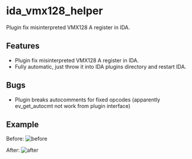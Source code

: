 # ida_vmx128_helper
Plugin fix misinterpreted VMX128 A register in IDA.

Features
-------

- Plugin fix misinterpreted VMX128 A register in IDA.
- Fully automatic, just throw it into IDA plugins directory and restart IDA.

Bugs
-------

- Plugin breaks autocomments for fixed opcodes (apparently ev_get_autocmt not work from plugin interface)

Example
-------

Before:
![before](https://github.com/Goatman13/ida_vmx128_helper/assets/101417270/6f900693-5998-42f7-ac5a-9f82d8078588)

After:
![after](https://github.com/Goatman13/ida_vmx128_helper/assets/101417270/b5c52c6b-865d-4d62-8f3d-ecd0a154b6a0)

